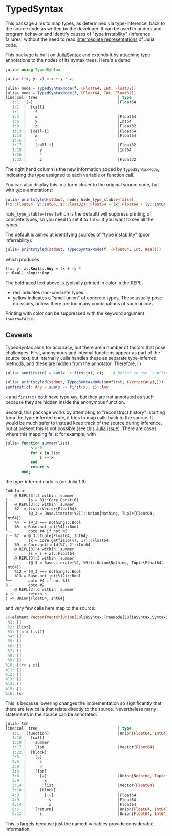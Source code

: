 # TypedSyntax

This package aims to map types, as determined via type-inference, back to the source code as written by the developer. It can be used to understand program behavior and identify causes of "type instability" (inference failures) without the need to read [intermediate representations](https://docs.julialang.org/en/v1/devdocs/ast/) of Julia code.

This package is built on [JuliaSyntax](https://github.com/JuliaLang/JuliaSyntax.jl) and extends it by attaching type annotations to the nodes of its syntax trees. Here's a demo:

```julia
julia> using TypedSyntax

julia> f(x, y, z) = x + y * z;

julia> node = TypedSyntaxNode(f, (Float64, Int, Float32))
julia> node = TypedSyntaxNode(f, (Float64, Int, Float32))
line:col│ tree                                   │ type
   1:1  │[=]                                     │Float64
   1:1  │  [call]
   1:1  │    f
   1:3  │    x                                   │Float64
   1:6  │    y                                   │Int64
   1:9  │    z                                   │Float32
   1:13 │  [call-i]                              │Float64
   1:14 │    x                                   │Float64
   1:16 │    +
   1:17 │    [call-i]                            │Float32
   1:18 │      y                                 │Int64
   1:20 │      *
   1:22 │      z                                 │Float32
```

The right hand column is the new information added by `TypedSyntaxNode`, indicating the type assigned to each variable or function call.

You can also display this in a form closer to the original source code, but with type-annotations:

```julia
julia> printstyled(stdout, node; hide_type_stable=false)
f(x::Float64, y::Int64, z::Float32)::Float64 = (x::Float64 + (y::Int64 * z::Float32)::Float32)::Float64
```

`hide_type_stable=true` (which is the default) will suppress printing of concrete types, so you need to set it to `false` if you want to see all the types.

The default is aimed at identifying sources of "type instability" (poor inferrability):

```julia
julia> printstyled(stdout, TypedSyntaxNode(f, (Float64, Int, Real)))
```

which produces

<code>f(x, y, z::<b>Real</b>)::<b>Any</b> = (x + (y * z::<b>Real</b>)::<b>Any</b>)::<b>Any</b></code>

The boldfaced text above is typically printed in color in the REPL:

- red indicates non-concrete types
- yellow indicates a "small union" of concrete types. These usually pose no issues, unless there are too many combinations of such unions.

Printing with color can be suppressed with the keyword argument `iswarn=false`.

## Caveats

TypedSyntax aims for accuracy, but there are a number of factors that pose challenges.
First, anonymous and internal functions appear as part of the source text, but internally Julia handles these as separate type-inferred methods, and these are hidden from the annotator.
Therefore, in

```julia
julia> sumfirst(c) = sum(x -> first(x), c);    # better to use `sum(first, c)` but this is just an illustration

julia> printstyled(stdout, TypedSyntaxNode(sumfirst, (Vector{Any},)))
sumfirst(c)::Any = sum(x -> first(x), c)::Any
```

`x` and `first(x)` both have type `Any`, but they are not annotated as such because they are hidden inside the anonymous function.

Second, this package works by attempting to "reconstruct history": starting from the type-inferred code, it tries to map calls back to the source. It would be much safer to instead keep track of the source during inference, but at present this is not possible (see [this Julia issue](https://github.com/JuliaLang/julia/issues/31162)). There are cases where this mapping fails: for example, with

```julia
julia> function summer(list)
           s = 0
           for x in list
               s += x
           end
           return s
       end;
```
the type-inferred code is (on Julia 1.9)
```
CodeInfo(
    @ REPL[3]:2 within `summer`
1 ─       (s = 0)::Core.Const(0)
│   @ REPL[3]:3 within `summer`
│   %2  = list::Vector{Float64}
│         (@_3 = Base.iterate(%2))::Union{Nothing, Tuple{Float64, Int64}}
│   %4  = (@_3 === nothing)::Bool
│   %5  = Base.not_int(%4)::Bool
└──       goto #4 if not %5
2 ┄ %7  = @_3::Tuple{Float64, Int64}
│         (x = Core.getfield(%7, 1))::Float64
│   %9  = Core.getfield(%7, 2)::Int64
│   @ REPL[3]:4 within `summer`
│         (s = s + x)::Float64
│   @ REPL[3]:5 within `summer`
│         (@_3 = Base.iterate(%2, %9))::Union{Nothing, Tuple{Float64, Int64}}
│   %12 = (@_3 === nothing)::Bool
│   %13 = Base.not_int(%12)::Bool
└──       goto #4 if not %13
3 ─       goto #2
    @ REPL[3]:6 within `summer`
4 ┄       return s
) => Union{Float64, Int64}
```
and very few calls here map to the source:
```julia
16-element Vector{Vector{Union{JuliaSyntax.TreeNode{JuliaSyntax.SyntaxData}, JuliaSyntax.TreeNode{TypedSyntax.TypedSyntaxData}}}}:
 %1: []
 %2: [list]
 %3: [(= x list)]
 %4: []
 %5: []
 %6: []
 %7: []
 %8: []
 %9: []
%10: [(+= s x)]
%11: []
%12: []
%13: []
%14: []
%15: []
%16: [s]
```

This is because lowering changes the implementation so significantly that there are few calls that relate directly to the source.
Nevertheless many statements in the source can be annotated:

```julia
julia> tsn
line:col│ tree                                   │ type
   1:1  │[function]                              │Union{Float64, Int64}
   1:10 │  [call]
   1:10 │    summer
   1:17 │    list                                │Vector{Float64}
   1:22 │  [block]
   2:5  │    [=]
   2:5  │      s
   2:9  │      0
   3:5  │    [for]
   3:8  │      [=]                               │Union{Nothing, Tuple{Float64, Int64}}
   3:9  │        x
   3:14 │        list                            │Vector{Float64}
   3:18 │      [block]
   4:9  │        [+=]                            │Float64
   4:9  │          s                             │Float64
   4:14 │          x                             │Float64
   6:5  │    [return]                            │Union{Float64, Int64}
   6:12 │      s                                 │Union{Float64, Int64}
```
This is largely because just the named-variables provide considerable information.

